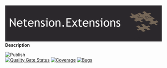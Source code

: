 ![nuget-template](https://github.com/Netension/extensions/blob/develop/banner.png)
__Description__

![Publish](https://github.com/Netension/extensions/workflows/Release/badge.svg)<br/>
[![Quality Gate Status](https://sonarcloud.io/api/project_badges/measure?project=Netension_nuget-template&metric=alert_status)](https://sonarcloud.io/dashboard?id=Netension_extensions)
[![Coverage](https://sonarcloud.io/api/project_badges/measure?project=Netension_extensions&metric=coverage)](https://sonarcloud.io/dashboard?id=Netension_extensions)
[![Bugs](https://sonarcloud.io/api/project_badges/measure?project=Netension_extensions&metric=bugs)](https://sonarcloud.io/dashboard?id=Netension_extensions)
